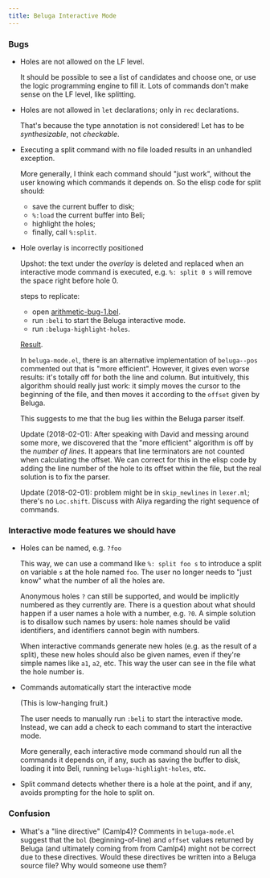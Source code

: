 ```yaml
---
title: Beluga Interactive Mode
---
```


### Bugs

* Holes are not allowed on the LF level.

  It should be possible to see a list of candidates and choose one, or use the
  logic programming engine to fill it.
  Lots of commands don't make sense on the LF level, like splitting.

* Holes are not allowed in `let` declarations; only in `rec` declarations.

  That's because the type annotation is not considered! Let has to be
  *synthesizable*, not *checkable*.

* Executing a split command with no file loaded results in an unhandled
  exception.

  More generally, I think each command should "just work", without the user
  knowing which commands it depends on.
  So the elisp code for split should:
    - save the current buffer to disk;
    - `%:load` the current buffer into Beli;
    - highlight the holes;
    - finally, call `%:split`.

* Hole overlay is incorrectly positioned

  Upshot: the text under the _overlay_ is deleted and replaced when an
  interactive mode command is executed, e.g. `%: split 0 s` will remove the
  space right before hole 0.

  steps to replicate:

  - open [arithmetic-bug-1.bel][1].
  - run `:beli` to start the Beluga interactive mode.
  - run `:beluga-highlight-holes`.

  [Result](https://files.jerrington.me/arithmetic-bug-1.png).

  In `beluga-mode.el`, there is an alternative implementation of `beluga--pos`
  commented out that is "more efficient".
  However, it gives even worse results: it's totally off for both the line and
  column. But intuitively, this algorithm should really just work: it simply
  moves the cursor to the beginning of the file, and then moves it according to
  the `offset` given by Beluga.

  This suggests to me that the bug lies within the Beluga parser itself.
  
  Update (2018-02-01): After speaking with David and messing around some more,
  we discovered that the "more efficient" algorithm is off by the *number of
  lines*. It appears that line terminators are not counted when calculating the
  offset. We can correct for this in the elisp code by adding the line number of
  the hole to its offset within the file, but the real solution is to fix the
  parser.

  Update (2018-02-01): problem might be in `skip_newlines` in `lexer.ml`;
  there's no `Loc.shift`. Discuss with Aliya regarding the right sequence of
  commands.

### Interactive mode features we should have

* Holes can be named, e.g. `?foo`

  This way, we can use a command like `%: split foo s` to introduce a
  split on variable `s` at the hole named `foo`.
  The user no longer needs to "just know" what the number of all the holes are.

  Anonymous holes `?` can still be supported, and would be implicitly numbered
  as they currently are.
  There is a question about what should happen if a user names a hole with a
  number, e.g. `?0`. A simple solution is to disallow such names by users:
  hole names should be valid identifiers, and identifiers cannot begin with
  numbers.

  When interactive commands generate new holes (e.g. as the result of a split),
  these new holes should also be given names, even if they're simple names like
  `a1`, `a2`, etc. This way the user can see in the file what the hole number
  is.

* Commands automatically start the interactive mode

  (This is low-hanging fruit.)

  The user needs to manually run `:beli` to start the interactive mode.
  Instead, we can add a check to each command to start the interactive mode.
  
  More generally, each interactive mode command should run all the commands it
  depends on, if any, such as saving the buffer to disk, loading it into Beli,
  running `beluga-highlight-holes`, etc.

* Split command detects whether there is a hole at the point, and if any,
  avoids prompting for the hole to split on.

### Confusion

* What's a "line directive" (Camlp4)? Comments in `beluga-mode.el` suggest that
  the `bol` (beginning-of-line) and `offset` values returned by Beluga (and
  ultimately coming from from Camlp4) might not be correct due to these
  directives.
  Would these directives be written into a Beluga source file? Why would
  someone use them?

[1]: https://files.jerrington.me/arithmetic-bug-1.bel
